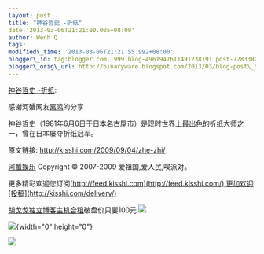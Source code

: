 ```yaml
--- 
layout: post 
title: "神谷哲史 -折纸" 
date:'2013-03-06T21:21:00.005+08:00' 
author: Wenh Q
tags:
modified\_time: '2013-03-06T21:21:55.992+08:00' 
blogger\_id: tag:blogger.com,1999:blog-4961947611491238191.post-7283380139118919003
blogger\_orig\_url: http://binaryware.blogspot.com/2013/03/blog-post\_5524.html
---
```

[神谷哲史 -折纸](http://kisshi.com/2009/09/04/zhe-zhi/):

感谢河蟹网友[离鸣](http://www.liucheng.org/)的分享

神谷哲史（1981年6月6日于日本名古屋市）是现时世界上最出色的折纸大师之一，曾在日本屡夺折纸冠军。



原文链接: <http://kisshi.com/2009/09/04/zhe-zhi/>

[河蟹娱乐](http://kisshi.com/) Copyright © 2007-2009
爱祖国,爱人民,唉派对。

更多精彩欢迎您订阅[http://feed.kisshi.com](http://feed.kisshi.com/),更加欢迎[投稿](http://kisshi.com/delivery/)

[胡戈戈独立博客主机合租](http://www.gegehost.com/)破盘价只要100元
![](http://img.tongji.linezing.com/922164/tongji.gif)

![](http://www1.feedsky.com/t1/266840129/kisshi/feedsky/s.gif?r=http://kisshi.com/2009/09/04/zhe-zhi/){width="0"
height="0"}

[![](http://www1.feedsky.com/r/i/feedsky/kisshi/266840129/art01.gif)](http://www1.feedsky.com/r/l/feedsky/kisshi/266840129/art01.html)
